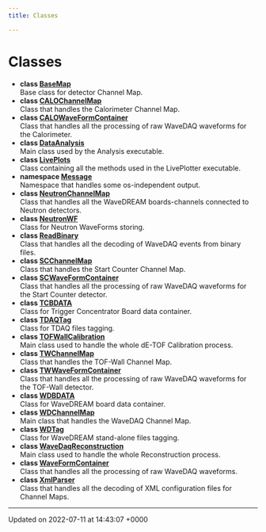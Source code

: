 ```yaml
---
title: Classes

---
```


# Classes




* **class [BaseMap](/Classes/classBaseMap.md)** <br>Base class for detector Channel Map. 
* **class [CALOChannelMap](/Classes/classCALOChannelMap.md)** <br>Class that handles the Calorimeter Channel Map. 
* **class [CALOWaveFormContainer](/Classes/classCALOWaveFormContainer.md)** <br>Class that handles all the processing of raw WaveDAQ waveforms for the Calorimeter. 
* **class [DataAnalysis](/Classes/classDataAnalysis.md)** <br>Main class used by the Analysis executable. 
* **class [LivePlots](/Classes/classLivePlots.md)** <br>Class containing all the methods used in the LivePlotter executable. 
* **namespace [Message](/Namespaces/namespaceMessage.md)** <br>Namespace that handles some os-independent output. 
* **class [NeutronChannelMap](/Classes/classNeutronChannelMap.md)** <br>Class that handles all the WaveDREAM boards-channels connected to Neutron detectors. 
* **class [NeutronWF](/Classes/classNeutronWF.md)** <br>Class for Neutron WaveForms storing. 
* **class [ReadBinary](/Classes/classReadBinary.md)** <br>Class that handles all the decoding of WaveDAQ events from binary files. 
* **class [SCChannelMap](/Classes/classSCChannelMap.md)** <br>Class that handles the Start Counter Channel Map. 
* **class [SCWaveFormContainer](/Classes/classSCWaveFormContainer.md)** <br>Class that handles all the processing of raw WaveDAQ waveforms for the Start Counter detector. 
* **class [TCBDATA](/Classes/classTCBDATA.md)** <br>Class for Trigger Concentrator Board data container. 
* **class [TDAQTag](/Classes/classTDAQTag.md)** <br>Class for TDAQ files tagging. 
* **class [TOFWallCalibration](/Classes/classTOFWallCalibration.md)** <br>Main class used to handle the whole dE-TOF Calibration process. 
* **class [TWChannelMap](/Classes/classTWChannelMap.md)** <br>Class that handles the TOF-Wall Channel Map. 
* **class [TWWaveFormContainer](/Classes/classTWWaveFormContainer.md)** <br>Class that handles all the processing of raw WaveDAQ waveforms for the TOF-Wall detector. 
* **class [WDBDATA](/Classes/classWDBDATA.md)** <br>Class for WaveDREAM board data container. 
* **class [WDChannelMap](/Classes/classWDChannelMap.md)** <br>Main class that handles the WaveDAQ Channel Map. 
* **class [WDTag](/Classes/classWDTag.md)** <br>Class for WaveDREAM stand-alone files tagging. 
* **class [WaveDaqReconstruction](/Classes/classWaveDaqReconstruction.md)** <br>Main class used to handle the whole Reconstruction process. 
* **class [WaveFormContainer](/Classes/classWaveFormContainer.md)** <br>Class that handles all the processing of raw WaveDAQ waveforms. 
* **class [XmlParser](/Classes/classXmlParser.md)** <br>Class that handles all the decoding of XML configuration files for Channel Maps. 



-------------------------------

Updated on 2022-07-11 at 14:43:07 +0000
